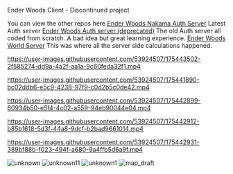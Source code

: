 Ender Woods Client - Discontinued project

You can view the other repos here
[Ender Woods Nakama Auth Server](https://github.com/RickWillcox/Ender-Woods-Nakama-Server) Latest Auth server
[Ender Woods Auth server (deprecated)](https://github.com/RickWillcox/Ender-Woods-Authentication-Server) The old Auth server all coded from scratch. A bad idea but great learning experience.
[Ender Woods World Server](https://github.com/RickWillcox/Ender-Woods-World-Server) This was where all the server side calculations happened.

https://user-images.githubusercontent.com/53924507/175443502-2f585274-dd9a-4a2f-aa1a-9c60feda32f1.mp4

https://user-images.githubusercontent.com/53924507/175441890-bc02ddb6-e5c9-4238-97f9-c0d2b5c0de42.mp4



https://user-images.githubusercontent.com/53924507/175442899-60934b50-e5f4-4c02-a559-94eb90044e04.mp4



https://user-images.githubusercontent.com/53924507/175442912-b85b1618-5d3f-44a8-9dcf-b2bad9661014.mp4



https://user-images.githubusercontent.com/53924507/175442931-389bf88b-f023-494f-a680-9a4ffb5d6a9f.mp4

![unknown](https://user-images.githubusercontent.com/53924507/175442938-6344c083-0957-49f4-8b74-882544a93253.png)
![unknown11](https://user-images.githubusercontent.com/53924507/175443429-4a49e1a2-aa34-4c84-96ae-6250b3461da9.png)
![unknown1](https://user-images.githubusercontent.com/53924507/175443443-3008da6c-5be8-4574-886e-0496300970d3.png)
![map_draft](https://user-images.githubusercontent.com/53924507/175443452-760f52a3-a83b-459c-8a89-1137454becc7.png)




